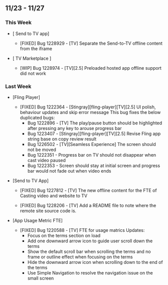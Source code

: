 ## 11/23 - 11/27 ##

### This Week ###
* [ Send to TV app]

  - [FIXED] Bug 1228929 - [TV] Separate the Send-to-TV offline content from the iframe

* [ TV Marketplace ]

  - [WIP] Bug 1228974 - [TV][2.5] Preloaded hosted app offline support did not work

### Last Week ###
* [Fling Player]

  - [FIXED] Bug 1222364 - [Stingray][fling-player][TV][2.5] UI polish, behaviour updates and skip error message
    This bug fixes the below duplicated bugs:
    - Bug 1222896 - [TV] The play/pause button should be highlighted after pressing any key to arouse progress bar
    - Bug 1223407 - [Stingray][fling-player][TV][2.5] Revise Fling app string base on copy review result
    - Bug 1226502 - [TV][Seamless Experience] The screen should not be moved
    - Bug 1222351 - Progress bar on TV should not disappear when cast video paused
    - Bug 1222353 - Screen should stay at initial screen and progress bar would not fade out when video ends

* [Send to TV App]

  - [FIXED] Bug 1227812 - [TV] The new offline content for the FTE of Casting video and website to TV

  - [FIXED] Bug 1228206 - [TV] Add a README file to note where the remote site source code is.

* [App Usage Metric FTE]

  - [FIXED] Bug 1220588 - [TV] FTE for usage matrics
    Updates:
    - Focus on the terms section on load
    - Add one downward arrow icon to guide user scroll down the terms
    - Show the default scroll bar when scrolling the terms and no frame or outline effect when focusing on the terms
    - Hide the downward arrow icon when scrolling down to the end of the terms
    - Use Simple Navigation to resolve the navigation issue on the small screen
